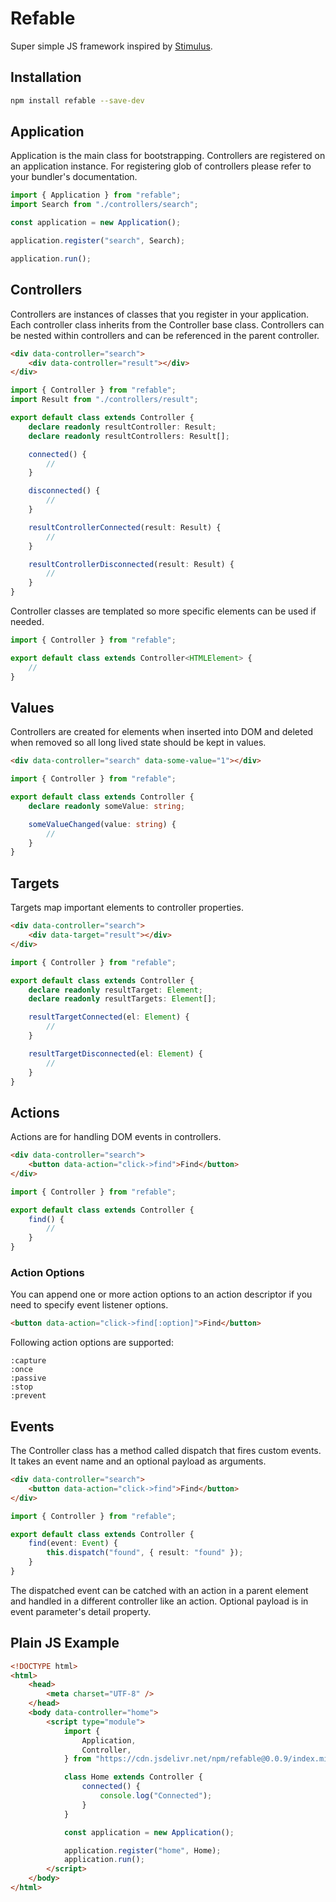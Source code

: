 # Refable

Super simple JS framework inspired by [Stimulus](https://github.com/hotwired/stimulus).

## Installation

```bash
npm install refable --save-dev
```

## Application

Application is the main class for bootstrapping. Controllers are registered on an application instance. For registering glob of controllers please refer to your bundler's documentation.

```ts
import { Application } from "refable";
import Search from "./controllers/search";

const application = new Application();

application.register("search", Search);

application.run();
```

## Controllers

Controllers are instances of classes that you register in your application. Each controller class inherits from the Controller base class. Controllers can be nested within controllers and can be referenced in the parent controller.

```html
<div data-controller="search">
    <div data-controller="result"></div>
</div>
```

```ts
import { Controller } from "refable";
import Result from "./controllers/result";

export default class extends Controller {
    declare readonly resultController: Result;
    declare readonly resultControllers: Result[];

    connected() {
        //
    }

    disconnected() {
        //
    }

    resultControllerConnected(result: Result) {
        //
    }

    resultControllerDisconnected(result: Result) {
        //
    }
}
```

Controller classes are templated so more specific elements can be used if needed.

```ts
import { Controller } from "refable";

export default class extends Controller<HTMLElement> {
    //
}
```

## Values

Controllers are created for elements when inserted into DOM and deleted when removed so all long lived state should be kept in values.

```html
<div data-controller="search" data-some-value="1"></div>
```

```ts
import { Controller } from "refable";

export default class extends Controller {
    declare readonly someValue: string;

    someValueChanged(value: string) {
        //
    }
}
```

## Targets

Targets map important elements to controller properties.

```html
<div data-controller="search">
    <div data-target="result"></div>
</div>
```

```ts
import { Controller } from "refable";

export default class extends Controller {
    declare readonly resultTarget: Element;
    declare readonly resultTargets: Element[];

    resultTargetConnected(el: Element) {
        //
    }

    resultTargetDisconnected(el: Element) {
        //
    }
}
```

## Actions

Actions are for handling DOM events in controllers.

```html
<div data-controller="search">
    <button data-action="click->find">Find</button>
</div>
```

```ts
import { Controller } from "refable";

export default class extends Controller {
    find() {
        //
    }
}
```

### Action Options

You can append one or more action options to an action descriptor if you need to specify event listener options.

```html
<button data-action="click->find[:option]">Find</button>
```

Following action options are supported:

```
:capture
:once
:passive
:stop
:prevent
```

## Events

The Controller class has a method called dispatch that fires custom events. It takes an event name and an optional payload as arguments.

```html
<div data-controller="search">
    <button data-action="click->find">Find</button>
</div>
```

```ts
import { Controller } from "refable";

export default class extends Controller {
    find(event: Event) {
        this.dispatch("found", { result: "found" });
    }
}
```

The dispatched event can be catched with an action in a parent element and handled in a different controller like an action. Optional payload is in event parameter's detail property.

## Plain JS Example

```html
<!DOCTYPE html>
<html>
    <head>
        <meta charset="UTF-8" />
    </head>
    <body data-controller="home">
        <script type="module">
            import {
                Application,
                Controller,
            } from "https://cdn.jsdelivr.net/npm/refable@0.0.9/index.min.js";

            class Home extends Controller {
                connected() {
                    console.log("Connected");
                }
            }

            const application = new Application();

            application.register("home", Home);
            application.run();
        </script>
    </body>
</html>
```
